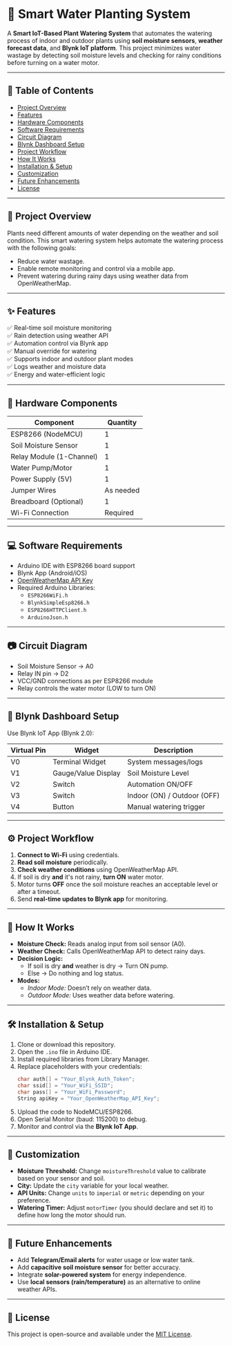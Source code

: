 # 🌱 Smart Water Planting System

A **Smart IoT-Based Plant Watering System** that automates the watering process of indoor and outdoor plants using **soil moisture sensors**, **weather forecast data**, and **Blynk IoT platform**. This project minimizes water wastage by detecting soil moisture levels and checking for rainy conditions before turning on a water motor.

---

## 📌 Table of Contents

- [Project Overview](#project-overview)
- [Features](#features)
- [Hardware Components](#hardware-components)
- [Software Requirements](#software-requirements)
- [Circuit Diagram](#circuit-diagram)
- [Blynk Dashboard Setup](#blynk-dashboard-setup)
- [Project Workflow](#project-workflow)
- [How It Works](#how-it-works)
- [Installation & Setup](#installation--setup)
- [Customization](#customization)
- [Future Enhancements](#future-enhancements)
- [License](#license)

---

## 📖 Project Overview

Plants need different amounts of water depending on the weather and soil condition. This smart watering system helps automate the watering process with the following goals:

- Reduce water wastage.
- Enable remote monitoring and control via a mobile app.
- Prevent watering during rainy days using weather data from OpenWeatherMap.

---

## ✨ Features

✅ Real-time soil moisture monitoring  
✅ Rain detection using weather API  
✅ Automation control via Blynk app  
✅ Manual override for watering  
✅ Supports indoor and outdoor plant modes  
✅ Logs weather and moisture data  
✅ Energy and water-efficient logic

---

## 🔧 Hardware Components

| Component            | Quantity |
|----------------------|----------|
| ESP8266 (NodeMCU)    | 1        |
| Soil Moisture Sensor | 1        |
| Relay Module (1-Channel) | 1    |
| Water Pump/Motor     | 1        |
| Power Supply (5V)    | 1        |
| Jumper Wires         | As needed |
| Breadboard (Optional)| 1        |
| Wi-Fi Connection     | Required |

---

## 💻 Software Requirements

- Arduino IDE with ESP8266 board support
- Blynk App (Android/iOS)
- [OpenWeatherMap API Key](https://openweathermap.org/api)
- Required Arduino Libraries:
  - `ESP8266WiFi.h`
  - `BlynkSimpleEsp8266.h`
  - `ESP8266HTTPClient.h`
  - `ArduinoJson.h`

---

## 📷 Circuit Diagram

- Soil Moisture Sensor → A0  
- Relay IN pin → D2  
- VCC/GND connections as per ESP8266 module  
- Relay controls the water motor (LOW to turn ON)

---

## 📱 Blynk Dashboard Setup

Use Blynk IoT App (Blynk 2.0):

| Virtual Pin | Widget           | Description                           |
|-------------|------------------|---------------------------------------|
| V0          | Terminal Widget  | System messages/logs                  |
| V1          | Gauge/Value Display | Soil Moisture Level                 |
| V2          | Switch           | Automation ON/OFF                     |
| V3          | Switch           | Indoor (ON) / Outdoor (OFF)           |
| V4          | Button           | Manual watering trigger               |

---

## ⚙️ Project Workflow

1. **Connect to Wi-Fi** using credentials.
2. **Read soil moisture** periodically.
3. **Check weather conditions** using OpenWeatherMap API.
4. If soil is dry **and** it's not rainy, **turn ON** water motor.
5. Motor turns **OFF** once the soil moisture reaches an acceptable level or after a timeout.
6. Send **real-time updates to Blynk app** for monitoring.

---

## 🧠 How It Works

- **Moisture Check:** Reads analog input from soil sensor (A0).
- **Weather Check:** Calls OpenWeatherMap API to detect rainy days.
- **Decision Logic:**
  - If soil is dry **and** weather is dry → Turn ON pump.
  - Else → Do nothing and log status.
- **Modes:**
  - *Indoor Mode:* Doesn’t rely on weather data.
  - *Outdoor Mode:* Uses weather data before watering.

---

## 🛠 Installation & Setup

1. Clone or download this repository.
2. Open the `.ino` file in Arduino IDE.
3. Install required libraries from Library Manager.
4. Replace placeholders with your credentials:
   ```cpp
   char auth[] = "Your_Blynk_Auth_Token";
   char ssid[] = "Your_WiFi_SSID";
   char pass[] = "Your_WiFi_Password";
   String apiKey = "Your_OpenWeatherMap_API_Key";
   ```
5. Upload the code to NodeMCU/ESP8266.
6. Open Serial Monitor (baud: 115200) to debug.
7. Monitor and control via the **Blynk IoT App**.

---

## 🧩 Customization

- **Moisture Threshold:** Change `moistureThreshold` value to calibrate based on your sensor and soil.
- **City:** Update the `city` variable for your local weather.
- **API Units:** Change `units` to `imperial` or `metric` depending on your preference.
- **Watering Timer:** Adjust `motorTimer` (you should declare and set it) to define how long the motor should run.

---

## 🚀 Future Enhancements

- Add **Telegram/Email alerts** for water usage or low water tank.
- Add **capacitive soil moisture sensor** for better accuracy.
- Integrate **solar-powered system** for energy independence.
- Use **local sensors (rain/temperature)** as an alternative to online weather APIs.

---

## 📜 License

This project is open-source and available under the [MIT License](LICENSE).
